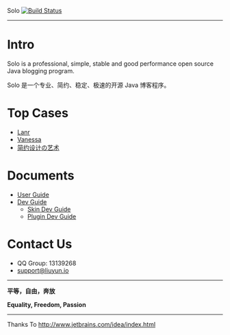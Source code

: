 Solo [![Build Status](https://travis-ci.org/b3log/b3log-solo.png?branch=master)](https://travis-ci.org/b3log/b3log-solo)

----

# Intro

Solo is a professional, simple, stable and good performance open source Java blogging program.

Solo 是一个专业、简约、稳定、极速的开源 Java 博客程序。

# Top Cases

* [Lanr](http://lanr.b3log.org)
* [Vanessa](http://vanessa.b3log.org)
* [简约设计の艺术](http://88250.b3log.org)

# Documents

* [User Guide](https://github.com/b3log/b3log-solo/wiki/Pre_installation)
* [Dev Guide](https://github.com/b3log/b3log-solo/wiki/Pre_dev)
  * [Skin Dev Guide](https://github.com/b3log/b3log-solo/wiki/Develop_steps)
  * [Plugin Dev Guide](https://docs.google.com/document/pub?id=15H7Q3EBo-44v61Xp_epiYY7vK_gPJLkQaT7T1gkE64w&pli=1)

# Contact Us

* QQ Group: 13139268
* support@liuyun.io

----

**平等，自由，奔放**

**Equality, Freedom, Passion**

----
Thanks To http://www.jetbrains.com/idea/index.html 
